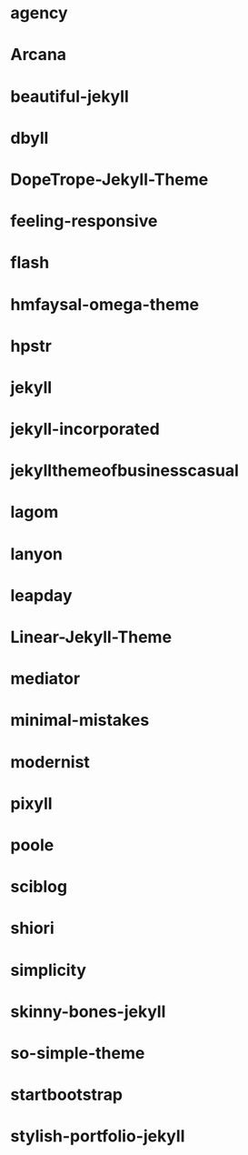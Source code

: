 # agency
 
# Arcana
 
# beautiful-jekyll
 
# dbyll
 
# DopeTrope-Jekyll-Theme
 
# feeling-responsive
 
# flash
 
# hmfaysal-omega-theme
 
# hpstr
 
# jekyll
 
# jekyll-incorporated
 
# jekyllthemeofbusinesscasual
 
# lagom
 
# lanyon
 
# leapday
 
# Linear-Jekyll-Theme
 
# mediator
 
# minimal-mistakes
 
# modernist
 
# pixyll
 
# poole
 
# sciblog
 
# shiori
 
# simplicity
 
# skinny-bones-jekyll
 
# so-simple-theme
 
# startbootstrap
 
# stylish-portfolio-jekyll
 
